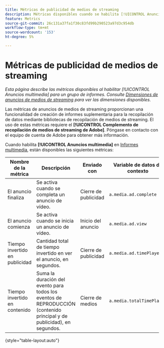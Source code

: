```yaml
---
title: Métricas de publicidad de medios de streaming
description: Métricas disponibles cuando se habilita [!UICONTROL Anuncios multimedia] para un grupo de informes.
feature: Metrics
source-git-commit: 26c131a37fa1f30c83fd99b290523a97d3c954db
workflow-type: tm+mt
source-wordcount: '153'
ht-degree: 5%

---
```


# Métricas de publicidad de medios de streaming

*Esta página describe las métricas disponibles al habilitar [!UICONTROL Anuncios multimedia] para un grupo de informes. Consulte [Dimensiones de anuncios de medios de streaming](../dimensions/sm-ads.md) para ver las dimensiones disponibles.*

Las métricas de anuncios de medios de streaming proporcionan una funcionalidad de creación de informes suplementaria para la recopilación de datos mediante bibliotecas de recopilación de medios de streaming. El uso de estas métricas requiere el **[!UICONTROL Complemento de recopilación de medios de streaming de Adobe]**. Póngase en contacto con el equipo de cuenta de Adobe para obtener más información.

Cuando habilita **[!UICONTROL Anuncios multimedia]** en [Informes multimedia](/help/admin/admin/c-manage-report-suites/c-edit-report-suites/media-management.md), están disponibles las siguientes métricas:

| Nombre de la métrica | Descripción | Enviado con | Variable de datos de contexto |
| --- | --- | --- | --- |
| El anuncio finaliza | Se activa cuando se completa un anuncio de vídeo. | Cierre de publicidad | `a.media.ad.complete` |
| El anuncio comienza | Se activa cuando se inicia un anuncio de vídeo. | Inicio del anuncio | `a.media.ad.view` |
| Tiempo invertido en publicidad | Cantidad total de tiempo invertido en ver el anuncio, en segundos. | Cierre de publicidad | `a.media.ad.timePlayed` |
| Tiempo invertido en contenido | Suma la duración del evento para todos los eventos de REPRODUCCIÓN (contenido principal y de publicidad), en segundos. | Cierre de medios | `a.media.totalTimePlayed` |

{style="table-layout:auto"}
